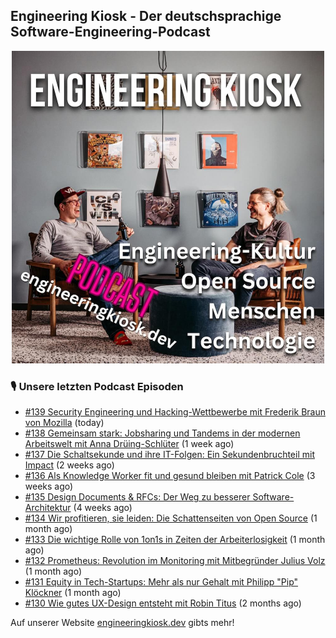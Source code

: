 ## Engineering Kiosk - Der deutschsprachige Software-Engineering-Podcast

<p align="center">
  <img width="500" height="500" src="https://github.com/EngineeringKiosk/.github/blob/main/images/podcast_square.jpg" alt="Engineering Kiosk Podcast" title="Engineering Kiosk Podcast">
</p>

### 🎙️ Unsere letzten Podcast Episoden


- [#139 Security Engineering und Hacking-Wettbewerbe mit Frederik Braun von Mozilla](https://engineeringkiosk.dev) (today)
- [#138 Gemeinsam stark: Jobsharing und Tandems in der modernen Arbeitswelt mit Anna Drüing-Schlüter](https://engineeringkiosk.dev) (1 week ago)
- [#137 Die Schaltsekunde und ihre IT-Folgen: Ein Sekundenbruchteil mit Impact](https://engineeringkiosk.dev) (2 weeks ago)
- [#136 Als Knowledge Worker fit und gesund bleiben mit Patrick Cole](https://engineeringkiosk.dev) (3 weeks ago)
- [#135 Design Documents &amp; RFCs: Der Weg zu besserer Software-Architektur](https://engineeringkiosk.dev) (4 weeks ago)
- [#134 Wir profitieren, sie leiden: Die Schattenseiten von Open Source](https://engineeringkiosk.dev) (1 month ago)
- [#133 Die wichtige Rolle von 1on1s in Zeiten der Arbeiterlosigkeit](https://engineeringkiosk.dev) (1 month ago)
- [#132 Prometheus: Revolution im Monitoring mit Mitbegründer Julius Volz](https://engineeringkiosk.dev) (1 month ago)
- [#131 Equity in Tech-Startups: Mehr als nur Gehalt mit Philipp &#34;Pip&#34; Klöckner](https://engineeringkiosk.dev) (1 month ago)
- [#130 Wie gutes UX-Design entsteht mit Robin Titus](https://engineeringkiosk.dev) (2 months ago)

Auf unserer Website [engineeringkiosk.dev](https://engineeringkiosk.dev/) gibts mehr!
